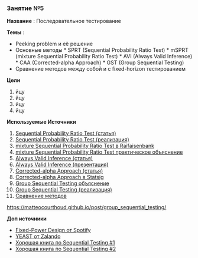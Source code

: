### Занятие №5

**Название** : Последовательное тестирование

**Темы** : 
  *  Peeking problem и её решение
  *  Основные методы
    * SPRT (Sequential Probability Ratio Test)
    * mSPRT (mixture Sequential Probability Ratio Test)
    * AVI (Always Valid Inference)
    * CAA (Corrected-alpha Approach)
    * GST (Group Sequential Testing)
  * Сравнение методов между собой и с fixed-horizon тестированием
    
**Цели**
  1. йцу
  2. йцу
  3. йцу
  4. йцу

**Используемые Источники**
1. [Sequential Probability Ratio Test (статья)](https://nowak.ece.wisc.edu/ece830/ece830_fall11_lecture9.pdf)
2. [Sequential Probability Ratio Test (реализация)](https://towardsdatascience.com/experiments-peeking-and-optimal-stopping-954506cec665/)
3. [mixture Sequential Probability Ratio Test в Raifaisenbank](https://www.youtube.com/watch?v=B5CfU2jV-nY&t=483s)
4. [mixture Sequential Probability Ratio Test практическое объяснение](https://websitelytics.top/blog/post/msprt/)
5. [Always Valid Inference (статья)](https://arxiv.org/pdf/1512.04922)
6. [Always Valid Inference (презентация)](https://simons.berkeley.edu/sites/default/files/docs/5572/simonsrj.pdf)
7. [Corrected-alpha Approach (статья)](https://arxiv.org/pdf/1905.10493)
8. [Corrected-alpha Approach в Statsig](https://docs.statsig.com/experiments-plus/sequential-testing/)
9. [Group Sequential Testing объяснение](https://habr.com/ru/companies/tbank/articles/876984/)
10. [Group Sequential Testing (реализация)](https://matteocourthoud.github.io/post/group_sequential_testing/)
11. [Сравнение методов](https://engineering.atspotify.com/2023/03/choosing-sequential-testing-framework-comparisons-and-discussions)

https://matteocourthoud.github.io/post/group_sequential_testing/

**Доп источники**
* [Fixed-Power Design от Spotify](https://arxiv.org/abs/2405.03487)
* [YEAST от Zalando](https://arxiv.org/pdf/2406.16523v1)
* [Хорошая книга по Sequential Testing #1](https://www.amazon.com/Sequential-Analysis-Hypothesis-Changepoint-Probability/dp/1439838208)
* [Хорошая книга по Sequential Testing #2](https://www.amazon.com/Sequential-Experimentation-Clinical-Trials-Statistics/dp/1461461138)

